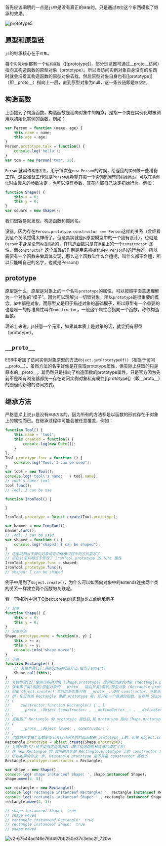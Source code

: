 首先应该阐明的一点是`js`中是没有真正的`继承`的，只是通过`原型`这个东西模拟了继承的效果。

![prototype5](https://user-images.githubusercontent.com/23159565/79851568-13784a80-83f8-11ea-9b5b-08d18ec49069.png)


## 原型和原型链

`js`的继承核心在于`对象`。

每个`实例对象`都有一个`私有属性`（[[prototype]]，部分浏览器可通过__proto__访问）指向其构造函数的原型对象（prototype）。所以当访问实例对象自身没有的东西时就会沿着其构造函数的原型对象去找，然后原型对象自身也有[[prototype]]（即__proto__）指向上一层，直到原型对象为null，这一条长链即是`原型链`。

## 构造函数

上面提到了构造函数，构造函数是面向对象中的概念，是指一个类在实例化时被调用以初始化实例的函数，例如：

```js
var Person = function (name, age) {
    this.name = name;
    this.age = age;
}
Person.prototype.talk = function() {
    console.log('hello');
}
var tom = new Person('tom', 23);
```

`Person`就叫作`构造方法`，用于每次在`new Person`的时候，给返回的`实例`做一些准备工作。这些准备工作就是`Person类`希望其每一个`实例`都拥有的`初始状态`。可以在`实例化`时由传入的参数决定，也可以没有参数，其在内部自己决定初始行为。例如：

```js
function Shape() {
    this.x = 0;
    this.y = 0;
}
var square = new Shape();
```

我们很容易就发现，构造函数和类同名。

没错，因为存在`Person.prototype.constructor === Person`这样的关系（曾经看到这个关系觉得太神奇了，但这其实就是js原型模型中的一个固有设计），也就是`Person`本身是没有`构造函数`的，其构造函数只是其`原型`上的一个`constructor `属性，而`constructor `这个属性的作用是用来初始化`new Person`时的行为的，所以需要有一个函数来做具体实现，那么这个函数叫什么合适呢，叫什么都不合适，所以只能叫自己的名字，也就是Person()

## prototype

原型是什么，原型是对象上的一个名叫`prototype`的属性，可以按照字面意思理解为一个对象的“模子”。因为可以理解`js`一切皆对象，所以`prototype`是很重要的概念。js中都是对象，而原型又是用于描述对象的基础模子，所以原型有一个重要的也是唯一的标准属性叫作`constructor`，一般这个属性会指向一个函数，称作构造函数。

理论上来说，js任意一个元素，如果其本质上是对象的话，就会拥有原型（prototype）。

## `__proto__`

ES6中增加了访问实例对象原型的方法`Object.getPrototypeOf()`（相当于访问__proto__）。虽然方法的名字好像是在获取prototype属性，但实际上获取的只是原本的__proto__，其仍然只是指向了构造函数的prototype属性。只是官方因为先前不是所有浏览器都统一存在访问实例对象私有属性[[prototype]]（即__proto__）的途径而新增的访问方式。

## 继承方法

严格意义上说`js`是没有`继承方法`的，因为所有的方法都是以函数的形式存在于对象上的属性而已。在继承过程中可能会被任意覆盖，例如：

```js
function Tool() {
    this.name = 'tool';
    this.created = function() {
        console.log(new Date());
    }
};
Tool.prototype.func = function () {
    console.log("Tool: I can be used");
}
var tool = new Tool();
console.log('tool\'s name: ' + tool.name);
// tool's name: tool
tool.func();
// Tool: I can be use

function IronTool() {

}

IronTool.prototype = Object.create(Tool.prototype);

var hammer = new IronTool();
hammer.func();
// Tool: I can be used
var shaped = function () {
    console.log("shaped: I can be shaped");
}
// 这里就相当于面向对象语言中继承过程中的方法重写了
// 但在js里只相当于修改了 IronTool.prototype 的 func 属性
IronTool.prototype.func = shaped;
IronTool.prototype.func();
// shaped: I can be shaped


```

例子中用到了`Object.create()`，为什么可以如面向对象中的extends连接两个类的关系一样建立两个函数的关联呢。

看一下MDN中对于Ojbect.create()实现js类式单继承例子

```js
// 父类
function Shape() {
    this.x = 0;
    this.y = 0;
}
// 父类方法
Shape.prototype.move = function(x, y) {
    this.x += x;
    this.y += y;
    console.info('shape moved');
}
// 子类
function Rectangle() {
    // 关键步骤[1]:调用父类的构造方法,相当于super()
    Shape.call(this);
}
// 关键步骤[2]:使用现有的对象 (Shape.prototype) 提供新创建的对象 (Rectangle.prototype) 的 __proto__ 
// 效果即子类(函数)原型对象的 __proto__ 指向父类(函数)原型对象 (Rectangle.prototype.__proto === Shape.prototype)
// 但是 Object.create() 生成的新对象只有 __proto__，没有 constructor，导致无法被 new 调用
// 即：在没有给 Rectangle 重置 prototype 前，其只是一个普通的函数，没有和 Shape 形成原型链,其 prototype 指向 Object.prototype,结构如下:
// {
//     constructor:function Rectangle() { … }
//     __proto__:Object {constructor: , __defineGetter__: , __defineSetter__: , …}
// }
// 当重置了 Rectangle 的 prototype 属性后,其 prototype 指向 Shape.prototype,结构如下
// {
//     __proto__:Object {move: , constructor: }
// }
// 也就是原本每个函数是默认有自己同名的构造函数在 prototype 上的，但是 Object.create()生成的原型是没有构造函数的，需要自己指定
Rectangle.prototype = Object.create(Shape.prototype);
// 关键步骤[3]:给子类指定构造函数（建立构造函数和自身的绑定关系）
// 在 new Rectangle 时,调用的其实是 Rectangle.prototype 上的 constructor 方法
// 所以如果没有这一步, Rectangle.prototype 是不具备 constructor 属性的
Rectangle.prototype.constructor = Rectangle;

var shape = new Shape();
console.log('shape instanceof Shape: ', shape instanceof Shape);
shape.move(4, 5);

var rectangle = new Rectangle();
console.log('rectangle instanceof Rectangle: ', rectangle instanceof Rectangle);
console.log('rectangle instanceof Shape: ' , rectangle instanceof Shape);
rectangle.move(2, 3);

// shape instanceof Shape:  true
// shape moved
// rectangle instanceof Rectangle:  true
// rectangle instanceof Shape:  true
// shape moved
```

![v2-67544acf46e76d497bb250e37c3ebc2f_720w](https://user-images.githubusercontent.com/23159565/79936336-c2b13200-8489-11ea-920b-7118cbd694db.jpg)

